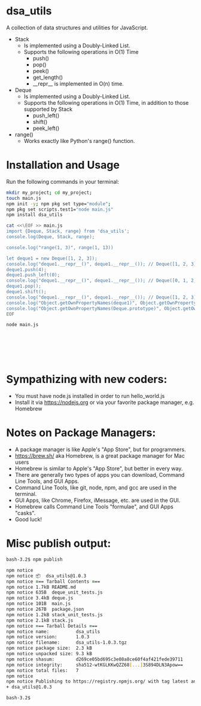 # dsa_utils
A collection of data structures and utilities for JavaScript.
- Stack
    - Is implemented using a Doubly-Linked List.
    - Supports the following operations in O(1) Time
        - push()
        - pop()
        - peek()
        - get_length()
        - <div>__repr__ is implemented in O(n) time. </div>
- Deque 
    - Is implemented using a Doubly-Linked List.
    - Supports the following operations in O(1) Time, in addition to those supported by Stack
        - push_left()
        - shift()
        - peek_left()
- range()
    - Works exactly like Python's range() function.


# Installation and Usage
Run the following commands in your terminal:
``` zsh
mkdir my_project; cd my_project;
touch main.js
npm init -y; npm pkg set type="module";
npm pkg set scripts.test1="node main.js"
npm install dsa_utils

cat <<\EOF >> main.js
import {Deque, Stack, range} from 'dsa_utils';
console.log(Deque, Stack, range);

console.log("range(1, 3)", range(1, 13))

let deque1 = new Deque([1, 2, 3]);
console.log("deque1.__repr__()", deque1.__repr__()); // Deque([1, 2, 3])
deque1.push(4);
deque1.push_left(0);
console.log("deque1.__repr__()", deque1.__repr__()); // Deque([0, 1, 2, 3, 4])
deque1.pop();
deque1.shift();
console.log("deque1.__repr__()", deque1.__repr__()); // Deque([1, 2, 3])
console.log("Object.getOwnPropertyNames(deque1)", Object.getOwnPropertyNames(deque1))
console.log("Object.getOwnPropertyNames(Deque.prototype)", Object.getOwnPropertyNames(Deque.prototype))
EOF

node main.js
```


<br/>
<br/>
<br/>
<br/>

# Sympathizing with new coders:
- You must have node.js installed in order to run hello_world.js
- Install it via https://nodejs.org or via your favorite package manager, e.g. Homebrew

# Notes on Package Managers:
- A package manager is like Apple's "App Store", but for programmers. 
- https://brew.sh/ aka Homebrew, is a great package manager for Mac users
- Homebrew is similar to Apple's "App Store", but better in every way.
- There are generally two types of apps you can download, Command Line Tools, and GUI Apps.
- Command Line Tools, like git, node, npm, and gcc are used in the terminal.
- GUI Apps, like Chrome, Firefox, iMessage, etc. are used in the GUI.
- Homebrew calls Command Line Tools "formulae", and GUI Apps "casks".
- Good luck!


# Misc publish output:
``` zsh
bash-3.2$ npm publish

npm notice 
npm notice 📦  dsa_utils@1.0.3
npm notice === Tarball Contents === 
npm notice 1.7kB README.md          
npm notice 635B  deque_unit_tests.js
npm notice 3.4kB deque.js           
npm notice 101B  main.js            
npm notice 267B  package.json       
npm notice 1.2kB stack_unit_tests.js
npm notice 2.1kB stack.js           
npm notice === Tarball Details === 
npm notice name:          dsa_utils                               
npm notice version:       1.0.3                                   
npm notice filename:      dsa_utils-1.0.3.tgz                     
npm notice package size:  2.3 kB                                  
npm notice unpacked size: 9.3 kB                                  
npm notice shasum:        d269ce05bd695c3e08a8ce60f4af421fede39711
npm notice integrity:     sha512-wtKGLKKwQZZ68[...]3S894DLN3Apow==
npm notice total files:   7                                       
npm notice 
npm notice Publishing to https://registry.npmjs.org/ with tag latest and default access
+ dsa_utils@1.0.3

bash-3.2$ 
```